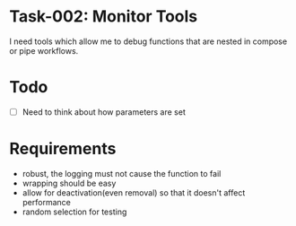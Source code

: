 # Task-002: Monitor Tools

I need tools which allow me to debug functions that are nested in compose or pipe workflows.

# Todo

- [ ] Need to think about how parameters are set

# Requirements

- robust, the logging must not cause the function to fail
- wrapping should be easy
- allow for deactivation(even removal) so that it doesn't affect performance
- random selection for testing
